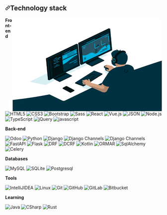 <h2 dir="auto"><a id="user-content-technology-stack" class="anchor" aria-hidden="true" href="#technology-stack"><svg class="octicon octicon-link" viewBox="0 0 16 16" version="1.1" width="16" height="16" aria-hidden="true"><path d="m7.775 3.275 1.25-1.25a3.5 3.5 0 1 1 4.95 4.95l-2.5 2.5a3.5 3.5 0 0 1-4.95 0 .751.751 0 0 1 .018-1.042.751.751 0 0 1 1.042-.018 1.998 1.998 0 0 0 2.83 0l2.5-2.5a2.002 2.002 0 0 0-2.83-2.83l-1.25 1.25a.751.751 0 0 1-1.042-.018.751.751 0 0 1-.018-1.042Zm-4.69 9.64a1.998 1.998 0 0 0 2.83 0l1.25-1.25a.751.751 0 0 1 1.042.018.751.751 0 0 1 .018 1.042l-1.25 1.25a3.5 3.5 0 1 1-4.95-4.95l2.5-2.5a3.5 3.5 0 0 1 4.95 0 .751.751 0 0 1-.018 1.042.751.751 0 0 1-1.042.018 1.998 1.998 0 0 0-2.83 0l-2.5 2.5a1.998 1.998 0 0 0 0 2.83Z"></path></svg></a>Technology stack</h2>
<p dir="auto"><img align="right" alt="GIF" src="https://github.com/rollex60/rollex60/blob/main/code.gif?raw=true" width="480" height="300"></p>

<p dir="auto"><strong>Front-end</strong></p>
<p dir="auto">

<img src="https://img.shields.io/badge/-HTML5-%23E44D27?style=flat-rounded&amp;logo=html5&amp;logoColor=ffffff" alt="HTML5" loading="lazy" width="65" height="22">

<img src="https://img.shields.io/badge/-CSS3-%231572B6?style=flat-rounded&amp;logo=css3" alt="CSS3" loading="lazy" width="60" height="22">

<img src="https://img.shields.io/badge/Bootstrap-563D7C?style=flat-rounded&logo=bootstrap&logoColor=white" alt="Bootstrap" loading="lazy" width="95" height="22">

<img src="https://img.shields.io/badge/Sass-CC6699?style=flat-rounded&logo=sass&logoColor=white" alt="Sass" loading="lazy" width="60" height="22">

<img src="https://img.shields.io/badge/-React-%232c3e50?style=flat-rounded&amp;logo=react" alt="React" loading="lazy" width="60" height="22">

<img src="https://img.shields.io/badge/-Vue.js-%232c3e50?style=flat-rounded&amp;logo=vue-dot-js" alt="Vue.js" loading="lazy" width="50" height="22">

<img src="https://img.shields.io/badge/json-F7DF1E?style=flat-rounded&logo=json&logoColor=gray" alt="JSON" loading="lazy" width="60" height="22">

<img src="https://img.shields.io/badge/Node.js-43853D?style=flat-rounded&logo=node.js&logoColor=white" alt="Node.js" loading="lazy" width="70" height="22">

<img src="https://img.shields.io/badge/-TypeScript-007ACC?style=flat-rounded&amp;logo=typescript&amp;logoColor=white" alt="TypeScript" loading="lazy" width="95" height="22">

<img src="https://img.shields.io/badge/jQuery-0769AD?style=flat-rounded&logo=jquery&logoColor=white" alt="jQuery" loading="lazy" width="70" height="22">
  
<img src="https://img.shields.io/badge/JavaScript-323330?style=flat-rounded&logo=javascript&logoColor=F7DF1E" alt="javascript" loading="lazy" width="95" height="22">

</p>


<p dir="auto"><strong>Back-end</strong></p>

<p dir="auto"><img src="https://img.shields.io/badge/Odoo-CC6699?style=flat-rounded&logo=O&logoColor=white" alt="Odoo" loading="lazy" width="60" height="22">

<img src="https://img.shields.io/badge/Python-3776AB?style=flat-rounded&logo=python&logoColor=white" alt="Python" loading="lazy" width="75" height="22">
  
<img src="https://img.shields.io/badge/Django-092E20?style=flat-rounded&logo=django&logoColor=white" alt="Django" loading="lazy" width="75" height="22">

<img src="https://img.shields.io/badge/-Django_Channels-46a2f1?style=flat-rounded&amp;logo=Django" alt="Django Channels" loading="lazy" width="120" height="22">

<img src="https://img.shields.io/badge/-Django_Ninja-%234B32C3?style=flat-rounded&amp;logo=Django" alt="Django Channels" loading="lazy" width="100" height="22">

<img src="https://img.shields.io/badge/-FastAPI-%2300C7B7?style=flat-rounded&amp;logo=FastAPI" alt="FastAPI" loading="lazy" width="75" height="22">

<img src="https://img.shields.io/badge/-Flask-%232c3e50?style=flat-rounded&amp;logo=Flask" alt="Flask" loading="lazy" width="60" height="22">

<img src="https://img.shields.io/badge/DRF-red?style=flat-rounded&amp;logo=Django" alt="DRF" loading="lazy" width="60" height="22">

<img src="https://img.shields.io/badge/-DCRF-46a2f1?style=flat-rounded&amp;logo=Django" alt="DCRF" loading="lazy" width="60" height="22">

<img src="https://img.shields.io/badge/Kotlin-0095D5?&style=flat-rounded&logo=kotlin&logoColor=white" alt="Kotlin" loading="lazy" width="60" height="22">

<img src="https://img.shields.io/badge/-ORMAR-DD0031?style=flat-rounded&amp;logo=ORMAR" alt="ORMAR" loading="lazy" width="55" height="22">

<img src="https://img.shields.io/badge/-SqlAlchemy-FCA121?style=flat-rounded&amp;logo=SqlAlchemy" alt="SqlAlchemy" loading="lazy" width="80" height="22">

<img src="https://img.shields.io/badge/-Celery-%2300C7B7?style=flat-rounded&amp;logo=Celery" alt="Celery" loading="lazy" width="70" height="22">

</p>

<p dir="auto"><strong>Databases</strong></p>
<p dir="auto">
  
<img src="https://img.shields.io/badge/MySQL-00000F?style=flat-rounded&logo=mysql&logoColor=white" alt="MySQL" loading="lazy" width="70" height="22">

<img src="https://img.shields.io/badge/SQLite-07405E?style=flat-rounded&logo=sqlite&logoColor=white" alt="SQLite" loading="lazy" width="70" height="22">

<img src="https://img.shields.io/badge/-Postgresql-%232c3e50?style=flat-rounded&amp;logo=Postgresql" alt="Postgresql" loading="lazy" width="95" height="22">

</p>

<p dir="auto"><strong>Tools</strong></p>
<p dir="auto">

<img src="https://img.shields.io/badge/-IntelliJ%20IDEA-ffce5a?style=flat-rounded&amp;logo=jetbrains" alt="IntelliJIDEA" loading="lazy" width="100" height="22">

<img src="https://img.shields.io/badge/Linux-black?style=flat-rounded&amp;logo=linux" alt="Linux" loading="lazy" width="65" height="22">

<img src="https://img.shields.io/badge/-Git-black?style=flat-rounded&amp;logo=git" alt="Git" loading="lazy" width="45" height="22">

<img src="https://img.shields.io/badge/-GitHub-181717?style=flat-rounded&amp;logo=github" alt="GitHub" loading="lazy" width="70" height="22">

<img src="https://img.shields.io/badge/-GitLab-FCA121?style=flat-rounded&amp;logo=gitlab" alt="GitLab" loading="lazy" width="60" height="22">

<img src="https://img.shields.io/badge/Bitbucket-0747a6?style=flat-rounded&logo=bitbucket&logoColor=white" alt="Bitbucket" loading="lazy" width="90" height="22">

</p>

<p dir="auto"><strong>Learning</strong></p>
<p dir="auto">

<img src="https://img.shields.io/badge/Java-ED8B00?style=flat-rounded&logo=openjdk&logoColor=white" alt="Java" loading="lazy" width="55" height="22">
  
<img src="https://img.shields.io/badge/-%D0%A1Sharp-1d72b1?style=flat-rounded&amp;logo=csharp" alt="CSharp" loading="lazy" width="70" height="22">

<img src="https://img.shields.io/badge/-Rust-orange?style=flat-rounded&amp;logo=rust" alt="Rust" loading="lazy" width="60" height="22">
  
</p>







